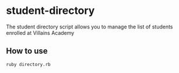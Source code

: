 # student-directory

The student directory script allows you to manage the list of students
enrolled at Villains Academy

## How to use

```shell
ruby directory.rb
```